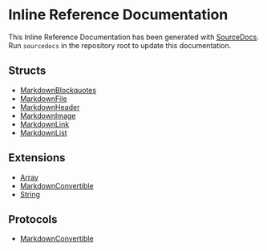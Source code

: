 # Inline Reference Documentation
This Inline Reference Documentation has been generated with [SourceDocs](https://github.com/eneko/SourceDocs).
Run `sourcedocs` in the repository root to update this documentation.

## Structs

- [MarkdownBlockquotes](/Docs/Reference/MarkdownGenerator/structs/MarkdownBlockquotes.md)
- [MarkdownFile](/Docs/Reference/MarkdownGenerator/structs/MarkdownFile.md)
- [MarkdownHeader](/Docs/Reference/MarkdownGenerator/structs/MarkdownHeader.md)
- [MarkdownImage](/Docs/Reference/MarkdownGenerator/structs/MarkdownImage.md)
- [MarkdownLink](/Docs/Reference/MarkdownGenerator/structs/MarkdownLink.md)
- [MarkdownList](/Docs/Reference/MarkdownGenerator/structs/MarkdownList.md)



## Extensions

- [Array](/Docs/Reference/MarkdownGenerator/extensions/Array.md)
- [MarkdownConvertible](/Docs/Reference/MarkdownGenerator/extensions/MarkdownConvertible.md)
- [String](/Docs/Reference/MarkdownGenerator/extensions/String.md)



## Protocols

- [MarkdownConvertible](/Docs/Reference/MarkdownGenerator/protocols/MarkdownConvertible.md)

